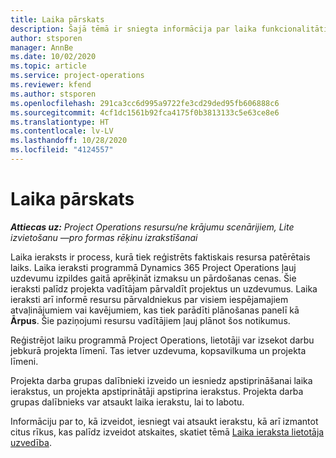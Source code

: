 ```yaml
---
title: Laika pārskats
description: Šajā tēmā ir sniegta informācija par laika funkcionalitāti programmā Dynamics 365 Project Operations.
author: stsporen
manager: AnnBe
ms.date: 10/02/2020
ms.topic: article
ms.service: project-operations
ms.reviewer: kfend
ms.author: stsporen
ms.openlocfilehash: 291ca3cc6d995a9722fe3cd29ded95fb606888c6
ms.sourcegitcommit: 4cf1dc1561b92fca4175f0b3813133c5e63ce8e6
ms.translationtype: HT
ms.contentlocale: lv-LV
ms.lasthandoff: 10/28/2020
ms.locfileid: "4124557"
---
```

# <a name="time-overview"></a>Laika pārskats

_**Attiecas uz:** Project Operations resursu/ne krājumu scenārijiem, Lite izvietošanu —pro formas rēķinu izrakstīšanai_

Laika ieraksts ir process, kurā tiek reģistrēts faktiskais resursa patērētais laiks. Laika ieraksti programmā Dynamics 365 Project Operations ļauj uzdevumu izpildes gaitā aprēķināt izmaksu un pārdošanas cenas. Šie ieraksti palīdz projekta vadītājam pārvaldīt projektus un uzdevumus. Laika ieraksti arī informē resursu pārvaldniekus par visiem iespējamajiem atvaļinājumiem vai kavējumiem, kas tiek parādīti plānošanas panelī kā **Ārpus**. Šie paziņojumi resursu vadītājiem ļauj plānot šos notikumus.

Reģistrējot laiku programmā Project Operations, lietotāji var izsekot darbu jebkurā projekta līmenī. Tas ietver uzdevuma, kopsavilkuma un projekta līmeni.

Projekta darba grupas dalībnieki izveido un iesniedz apstiprināšanai laika ierakstus, un projekta apstiprinātāji apstiprina ierakstus. Projekta darba grupas dalībnieks var atsaukt laika ierakstu, lai to labotu.

Informāciju par to, kā izveidot, iesniegt vai atsaukt ierakstu, kā arī izmantot citus rīkus, kas palīdz izveidot atskaites, skatiet tēmā [Laika ieraksta lietotāja uzvedība](ui-behavior-time.md).

